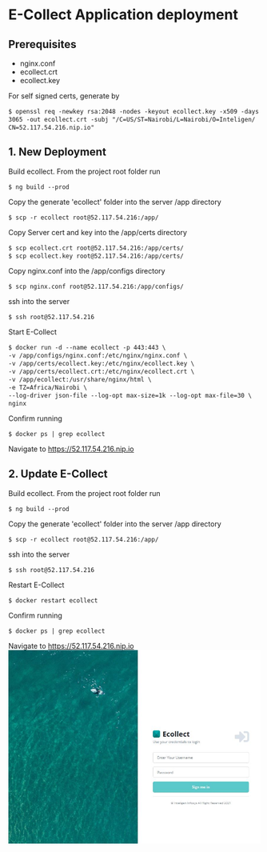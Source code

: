 # E-Collect Application deployment
## Prerequisites
- nginx.conf 
- ecollect.crt
- ecollect.key

For self signed certs, generate by
```
$ openssl req -newkey rsa:2048 -nodes -keyout ecollect.key -x509 -days 3065 -out ecollect.crt -subj "/C=US/ST=Nairobi/L=Nairobi/O=Inteligen/ CN=52.117.54.216.nip.io"
```
## 1. New Deployment
Build ecollect. From the project root folder run
```
$ ng build --prod
```
Copy the generate 'ecollect' folder into the server /app directory
```
$ scp -r ecollect root@52.117.54.216:/app/
```
Copy Server cert and key into the /app/certs directory
```
$ scp ecollect.crt root@52.117.54.216:/app/certs/
$ scp ecollect.key root@52.117.54.216:/app/certs/
```
Copy nginx.conf into the /app/configs directory
```
$ scp nginx.conf root@52.117.54.216:/app/configs/
```
ssh into the server
```
$ ssh root@52.117.54.216
```
Start E-Collect
```
$ docker run -d --name ecollect -p 443:443 \
-v /app/configs/nginx.conf:/etc/nginx/nginx.conf \
-v /app/certs/ecollect.key:/etc/nginx/ecollect.key \
-v /app/certs/ecollect.crt:/etc/nginx/ecollect.crt \
-v /app/ecollect:/usr/share/nginx/html \
-e TZ=Africa/Nairobi \
--log-driver json-file --log-opt max-size=1k --log-opt max-file=30 \
nginx
```
Confirm running
```
$ docker ps | grep ecollect
```
Navigate to https://52.117.54.216.nip.io

## 2. Update E-Collect
Build ecollect. From the project root folder run
```
$ ng build --prod
```
Copy the generate 'ecollect' folder into the server /app directory
```
$ scp -r ecollect root@52.117.54.216:/app/
```
ssh into the server
```
$ ssh root@52.117.54.216
```
Restart E-Collect
```
$ docker restart ecollect
```
Confirm running
```
$ docker ps | grep ecollect
```
Navigate to https://52.117.54.216.nip.io \
![alt text](https://github.com/inteligeninfosys/ecollect-docs/blob/main/ecollectapp.JPG?raw=true)
